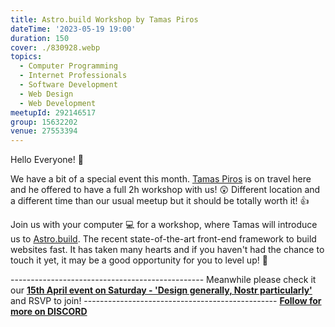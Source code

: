 ```yaml
---
title: Astro.build Workshop by Tamas Piros
dateTime: '2023-05-19 19:00'
duration: 150
cover: ./830928.webp
topics:
  - Computer Programming
  - Internet Professionals
  - Software Development
  - Web Design
  - Web Development
meetupId: 292146517
group: 15632202
venue: 27553394
---
```


Hello Everyone! 👋

We have a bit of a special event this month. [Tamas Piros](https://tpiros.dev/) is on travel here and he offered to have a full 2h workshop with us! 😲 Different location and a different time than our usual meetup but it should be totally worth it! 👍

Join us with your computer 💻 for a workshop, where Tamas will introduce us to [Astro.build](https://astro.build). The recent state-of-the-art front-end framework to build websites fast. It has taken many hearts and if you haven't had the chance to touch it yet, it may be a good opportunity for you to level up! 🚀

\-\-\-\-\-\-\-\-\-\-\-\-\-\-\-\-\-\-\-\-\-\-\-\-\-\-\-\-\-\-\-\-\-\-\-\-\-\-\-\-\-\-\-\-\-\-\-\-
Meanwhile please check it our **[15th April event on Saturday - 'Design generally, Nostr particularly'](https://www.meetup.com/osaka-web-designers-and-developers-meetup/events/291352450/)** and RSVP to join!
\-\-\-\-\-\-\-\-\-\-\-\-\-\-\-\-\-\-\-\-\-\-\-\-\-\-\-\-\-\-\-\-\-\-\-\-\-\-\-\-\-\-\-\-\-\-\-\-
**[Follow for more on DISCORD](https://discord.gg/c44zFcKN)**
